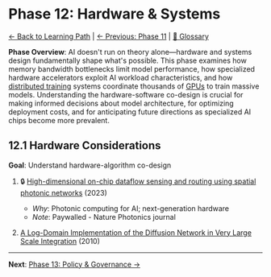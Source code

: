 # Phase 12: Hardware & Systems

[← Back to Learning Path](../learning-path.md) | [← Previous: Phase 11](phase-11-vision.md) | [📖 Glossary](glossary.md)

**Phase Overview**: AI doesn't run on theory alone—hardware and systems design fundamentally shape what's possible. This phase examines how memory bandwidth bottlenecks limit model performance, how specialized hardware accelerators exploit AI workload characteristics, and how [distributed training](glossary.md#distributed-training) systems coordinate thousands of [GPUs](glossary.md#gpu-graphics-processing-unit) to train massive models. Understanding the hardware-software co-design is crucial for making informed decisions about model architecture, for optimizing deployment costs, and for anticipating future directions as specialized AI chips become more prevalent.

## 12.1 Hardware Considerations
**Goal**: Understand hardware-algorithm co-design

1. 🔒 [High-dimensional on-chip dataflow sensing and routing using spatial photonic networks](https://www.nature.com/articles/s41566-023-01272-3.pdf) (2023)
   - *Why*: Photonic computing for AI; next-generation hardware
   - *Note*: Paywalled - Nature Photonics journal

2. [A Log-Domain Implementation of the Diffusion Network in Very Large Scale Integration](https://papers.nips.cc/paper_files/paper/2010/file/7bcdf75ad237b8e02e301f4091fb6bc8-Paper.pdf) (2010)

---

**Next**: [Phase 13: Policy & Governance →](phase-13-policy.md)
